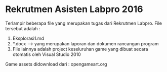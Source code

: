# Rekrutmen Asisten Labpro 2016
Terlampir beberapa file yang merupakan tugas dari Rekrutmen Labpro. File tersebut adalah :

1. Eksplorasi1.md
2. *.docx --> yang merupakan laporan dan dokumen rancangan program
3. File lainnya adalah project keseluruhan game yang dibuat secara otomatis oleh Visual Studio 2010

Game assets didownload dari : opengameart.org
